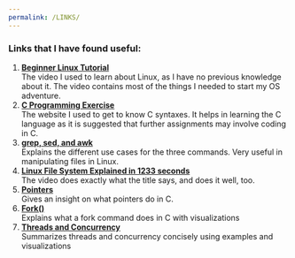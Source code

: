 ```yaml
---
permalink: /LINKS/
---
```


### Links that I have found useful:
1. [**Beginner Linux Tutorial**](https://www.youtube.com/watch?v=V1y-mbWM3B8)  
   The video I used to learn about Linux, as I have no previous knowledge about it. The video contains most of the things I needed to start my OS adventure.
2. [**C Programming Exercise**](https://w3resource.com/c-programming-exercises/)  
   The website I used to get to know C syntaxes. It helps in learning the C language as it is suggested that further assignments may involve coding in C.
3. [**grep, sed, and awk**](https://www.baeldung.com/linux/grep-sed-awk-differences)  
   Explains the different use cases for the three commands. Very useful in manipulating files in Linux.
4. [**Linux File System Explained in 1233 seconds**](https://www.youtube.com/watch?v=A3G-3hp88mo)  
   The video does exactly what the title says, and does it well, too.
5. [**Pointers**](https://www.youtube.com/watch?v=mw1qsMieK5c)  
   Gives an insight on what pointers do in C.
6. [**Fork()**](https://www.section.io/engineering-education/fork-in-c-programming-language/)  
   Explains what a fork command does in C with visualizations
7. [**Threads and Concurrency**](https://applied-programming.github.io/Operating-Systems-Notes/3-Threads-and-Concurrency/)  
   Summarizes threads and concurrency concisely using examples and visualizations
